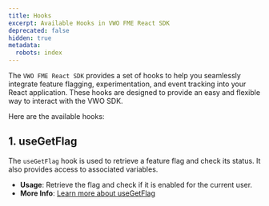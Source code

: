 ```yaml
---
title: Hooks
excerpt: Available Hooks in VWO FME React SDK
deprecated: false
hidden: true
metadata:
  robots: index
---
```

The `VWO FME React SDK` provides a set of hooks to help you seamlessly integrate feature flagging, experimentation, and event tracking into your React application. These hooks are designed to provide an easy and flexible way to interact with the VWO SDK.

Here are the available hooks:

## 1. useGetFlag

The `useGetFlag` hook is used to retrieve a feature flag and check its status. It also provides access to associated variables.

* **Usage**: Retrieve the flag and check if it is enabled for the current user.
* **More Info**: [Learn more about useGetFlag](https://developers.vwo.com/v2/docs/fme-react-feature-flags-variables#usegetflag-hook)